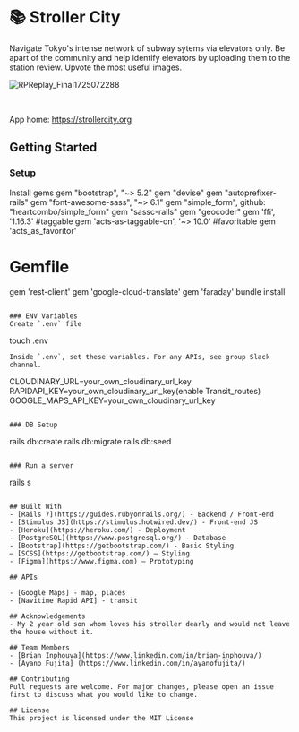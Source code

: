 # 📚 Stroller City

Navigate Tokyo's intense network of subway sytems via elevators only. Be apart of the community and help identify elevators by uploading them to the station review. Upvote the most useful images.

![RPReplay_Final1725072288](https://github.com/user-attachments/assets/e3b3e155-4a60-458d-89b8-0fb79af736ac)

<br>

App home: https://strollercity.org
   

## Getting Started
### Setup

Install gems
gem "bootstrap", "~> 5.2"
gem "devise"
gem "autoprefixer-rails"
gem "font-awesome-sass", "~> 6.1"
gem "simple_form", github: "heartcombo/simple_form"
gem "sassc-rails"
gem "geocoder"
gem 'ffi', '1.16.3'
#taggable
gem 'acts-as-taggable-on', '~> 10.0'
#favoritable
gem 'acts_as_favoritor'
# Gemfile
gem 'rest-client'
gem 'google-cloud-translate'
gem 'faraday'
bundle install
```

### ENV Variables
Create `.env` file
```
touch .env
```
Inside `.env`, set these variables. For any APIs, see group Slack channel.
```
CLOUDINARY_URL=your_own_cloudinary_url_key
RAPIDAPI_KEY=your_own_cloudinary_url_key(enable Transit_routes)
GOOGLE_MAPS_API_KEY=your_own_cloudinary_url_key
```

### DB Setup
```
rails db:create
rails db:migrate
rails db:seed
```

### Run a server
```
rails s
```

## Built With
- [Rails 7](https://guides.rubyonrails.org/) - Backend / Front-end
- [Stimulus JS](https://stimulus.hotwired.dev/) - Front-end JS
- [Heroku](https://heroku.com/) - Deployment
- [PostgreSQL](https://www.postgresql.org/) - Database
- [Bootstrap](https://getbootstrap.com/) - Basic Styling
— [SCSS](https://getbootstrap.com/) — Styling
- [Figma](https://www.figma.com) — Prototyping

## APIs

- [Google Maps] - map, places
- [Navitime Rapid API] - transit

## Acknowledgements
- My 2 year old son whom loves his stroller dearly and would not leave the house without it.  

## Team Members
- [Brian Inphouva](https://www.linkedin.com/in/brian-inphouva/)
- [Ayano Fujita] (https://www.linkedin.com/in/ayanofujita/)

## Contributing
Pull requests are welcome. For major changes, please open an issue first to discuss what you would like to change.

## License
This project is licensed under the MIT License
